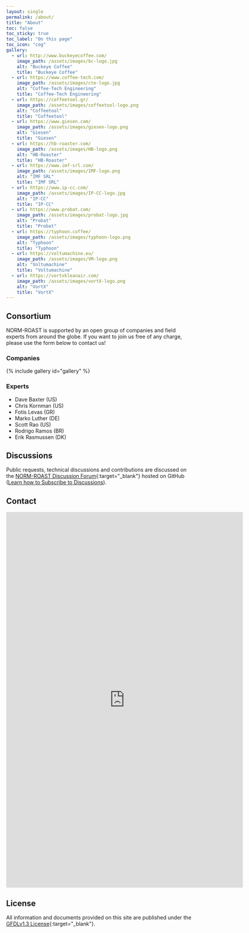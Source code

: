```yaml
---
layout: single
permalink: /about/
title: "About"
toc: false
toc_sticky: true
toc_label: "On this page"
toc_icon: "cog"
gallery:
  - url: http://www.buckeyecoffee.com/
    image_path: /assets/images/bc-logo.jpg
    alt: "Buckeye Coffee"
    title: "Buckeye Coffee"
  - url: https://www.coffee-tech.com/
    image_path: /assets/images/cte-logo.jpg
    alt: "Coffee-Tech Engineering"
    title: "Coffee-Tech Engineering"
  - url: https://coffeetool.gr/
    image_path: /assets/images/coffeetool-logo.png
    alt: "Coffeetool"
    title: "Coffeetool"
  - url: https://www.giesen.com/
    image_path: /assets/images/giesen-logo.png
    alt: "Giesen"
    title: "Giesen"
  - url: https://hb-roaster.com/
    image_path: /assets/images/HB-logo.png
    alt: "HB-Roaster"
    title: "HB-Roaster"
  - url: https://www.imf-srl.com/
    image_path: /assets/images/IMF-logo.png
    alt: "IMF SRL"
    title: "IMF SRL"
  - url: https://www.ip-cc.com/
    image_path: /assets/images/IP-CC-logo.jpg
    alt: "IP-CC"
    title: "IP-CC"
  - url: https://www.probat.com/
    image_path: /assets/images/probat-logo.jpg
    alt: "Probat"
    title: "Probat"
  - url: https://typhoon.coffee/
    image_path: /assets/images/typhoon-logo.png
    alt: "Typhoon"
    title: "Typhoon"
  - url: https://voltumachine.eu/
    image_path: /assets/images/VM-logo.png
    alt: "Voltumachine"
    title: "Voltumachine"
  - url: https://vortxkleanair.com/
    image_path: /assets/images/vortX-logo.png
    alt: "VortX"
    title: "VortX"
---
```



## Consortium

NORM-ROAST is supported by an open group of companies and field experts from around the globe. If you want to join us free of any charge, please use the form below to contact us!

### Companies

{% include gallery id="gallery" %}

### Experts

- Dave Baxter (US)
- Chris Kornman (US)
- Fotis Levas (GR)
- Marko Luther (DE)
- Scott Rao (US)
- Rodrigo Ramos (BR)
- Erik Rasmussen (DK)


## Discussions

Public requests, technical discussions and contributions are discussed on the [NORM-ROAST Discussion Forum](https://github.com/NORM-ROAST/norm-roast/discussions){:target="_blank"} hosted on GitHub ([Learn how to Subscribe to Discussions](/discussions)).


## Contact

<iframe src="https://docs.google.com/forms/d/e/1FAIpQLSf1d4HrASFiK_Hw92cymDLy5sS-aLBT1nnD-3mgrcUtOswMWQ/viewform?embedded=true" width="640" height="1016" frameborder="0" marginheight="0" marginwidth="0">Loading…</iframe>


## License

All information and documents provided on this site are published under the [GFDLv1.3 License](https://www.gnu.org/licenses/fdl-1.3.en.html){:target="_blank"}.